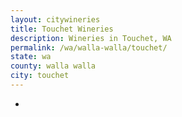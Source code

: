 ```yaml
---
layout: citywineries
title: Touchet Wineries
description: Wineries in Touchet, WA
permalink: /wa/walla-walla/touchet/
state: wa
county: walla walla
city: touchet
---
```

-
